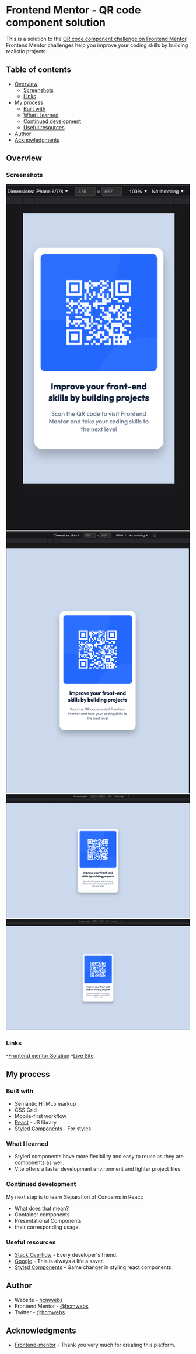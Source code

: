# Frontend Mentor - QR code component solution

This is a solution to the [QR code component challenge on Frontend Mentor](https://www.frontendmentor.io/challenges/qr-code-component-iux_sIO_H). Frontend Mentor challenges help you improve your coding skills by building realistic projects.

## Table of contents

- [Overview](#overview)
  - [Screenshots](#screenshot)
  - [Links](#links)
- [My process](#my-process)
  - [Built with](#built-with)
  - [What I learned](#what-i-learned)
  - [Continued development](#continued-development)
  - [Useful resources](#useful-resources)
- [Author](#author)
- [Acknowledgments](#acknowledgments)

## Overview

### Screenshots

![Screenshot-Mobile](./public/assets/Screenshots/Screenshot-Mobile.jpg)
![Screenshot-Tablet](./public/assets/Screenshots/Screenshot-Tablet.jpg)
![Screenshot-Laptop](./public/assets/Screenshots/Screenshot-Laptop.jpg)
![Screenshot-Mobile](./public/assets/Screenshots/Screenshot-Desktop.jpg)
### Links

-[Frontend mentor Solution](https://www.frontendmentor.io/solutions/qr-code-component-YG7ZPpmlCM)
-[Live Site ](https://qr-code-component-react-seven.vercel.app/)

## My process

### Built with

- Semantic HTML5 markup
- CSS Grid
- Mobile-first workflow
- [React](https://reactjs.org/) - JS library
- [Styled Components](https://styled-components.com/) - For styles

### What I learned

- Styled components have more flexibility and easy to reuse as they are components as well.
- Vite offers a faster development environment and lighter project files.

### Continued development

My next step is to learn Separation of Concerns in React:

- What does that mean?
- Container components
- Presentational Components
- their corresponding usage.

### Useful resources

- [Stack Overflow](https://stackoverflow.com/) - Every developer's friend.
- [Google](https://www.google.com) - This is always a life a saver.
- [Styled Components](https://styled-components.com/) - Game changer in styling react components.

## Author

- Website - [hcmwebs](https://www.hcmwebs.com)
- Frontend Mentor - [@hcmwebs](https://www.frontendmentor.io/profile/Hcmwebs)
- Twitter - [@hcmwebs](https://www.twitter.com/hcmwebs)

## Acknowledgments

- [Frontend-mentor](https://www.frontendmentor.io/) - Thank you very much for creating this platform.
